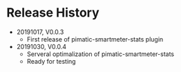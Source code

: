# Release History

* 20191017, V0.0.3
    * First release of pimatic-smartmeter-stats plugin
* 20191030, V0.0.4
    * Serveral optimalization of pimatic-smartmeter-stats
    * Ready for testing

